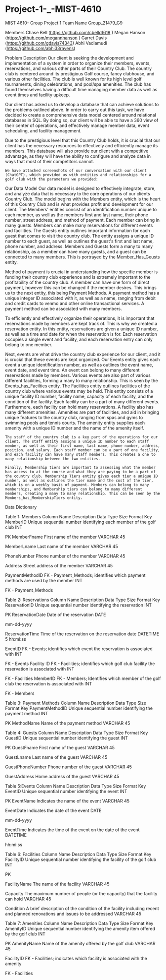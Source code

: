 # Project-1-_-MIST-4610
MIST 4610- Group Project 1 
Team Name 
Group_21479_G9

 
Members
Chase Bell (https://github.com/cbello1618 )
Megan Hanson (https://github.com/megannhanson )
Garret Davis (https://github.com/gdavis74343)
Abhi Vadlamudi (https://github.com/abhi33ravens)


Problem Description 
Our client is seeking the development and implementation of a system in order to organize their members, events, reservations, and various other parts of their Country Club. The country club is centered around its prestigious Golf course, fancy clubhouse, and various other facilities. The club is well known for its high level golf tournaments, dining celebrations, and pool/spa amenities. The club has found themselves having a difficult time managing member data as well as event times and facility upkeep. 

Our client has asked us to develop a database that can achieve solutions to the problems outlined above. In order to carry out this task, we have decided to create a comprehensive data model centered around relational databases in SQL. By doing so, our client will be able to have a 360 view of their center of operations, and effectively manage member data, event scheduling, and facility management. 

Due to the prestigious level that this Country Club holds, it is crucial that our client has the necessary resources to effectively and efficiently manage its members. This database will also provide our client with a competitive advantage, as they will have the ability to configure and analyze data in ways that most of their competitors cannot. 

	We have attached screenshots of our conversation with our client (ChatGPT), which provided us with entities and relationships for a golf club with the parameters we provided:

























Our Data Model 
Our data model is designed to effectively integrate, store, and analyze data that is necessary to the core operations of our clients Country Club. The model begins with the Members entity, which is the heart of this Country Club and is what provides profit and development for our client. 
The Members' entities consist of an identification number unique to each member, as well as the members first and last name, their phone number, street address, and method of payment. Each member can bring in many guests. Members can make many reservations for different events and facilities. The Guests entity outlines important information for each guest that comes to visit the country club. The entity assigns a unique ID number to each guest, as well as outlines the guest's first and last name, phone number, and address. Members and Guests form a many to many relationship, as a member can have many guests, and a guest can be connected to many members. This is portrayed by the Member_Has_Geusts entity. 

 Method of payment is crucial in understanding how the specific member is funding their country club experience and is extremely important to the profitability of the country club. A member can have one form of direct payment, however this can be changed if the member desires. This brings us to the next entity, this being Payment Methods. A payment method has a unique integer ID associated with it, as well as a name, ranging from debit and credit cards to venmo and other online transactional services. A payment method can be associated with many members. 

To efficiently and effectively organize their operations, it is important that reservations made by members are kept track of. This is why we created a reservation entity. In this entity, reservations are given a unique ID number, as well as a time and date for when the reservation is for. Each reservation occupies a single event and facility, and each reservation entry can only belong to one member. 

Next, events are what drive the country club experience for our client, and it is crucial that these events are kept organized. Our Events entity gives each event a unique identification number, as well as outlines the event name, event date, and event time. An event can belong to many different reservations made by members. Various events are also part of various different facilities, forming a many to many relationship. This is seen by the Events_has_Facilties entity.  The Facilities entity outlines facilities of the country club where various events may be held. This entity consists of a unique facility ID number, facility name, capacity of each facility, and the condition of the facility. Each facility can be a part of many different events. Furthermore, each facility can hold many reservations. A facility also has many different amenities. Amenities are part of facilities, and aid in bringing unique features to the country club, ranging from spas and gyms to swimming pools and tennis courts. The amenity entity supplies each amenity with a unique ID number and the name of the amenity itself. 

	The staff of the country club is a key part of the operations for our client. The staff entity assigns a unique ID number to each staff member, as well as their first name, last name, phone number, address, position, and salary. Each staff member can be a part of one facility, and each facility can have many staff members. This creates a one to many relationship between the two entities. 

	Finally, Membership tiers are important to assessing what the member has access to at the course and what they are paying to be a part of the country club. Membership Tiers entity gives each tier a unique ID number, as well as outlines the tier name and the cost of the tier, which is on a weekly basis of payment. Members can belong to many memberships, and Membership tiers can belong to many different members, creating a many to many relationship. This can be seen by the Members_has_MembershipTiers entity. 





































Data Dictionary 

Table 1: Members 
Column Name
Description
Data Type
Size
Format
Key
MemberID
Unique sequential number identifying each member of the golf club
INT




PK
MemberFname
First name of the member
VARCHAR
45





MemberLname
Last name of the member
VARCHAR
45




PhoneNumber
Phone number of the member
VARCHAR
45




Address
Street address of the member
VARCHAR
45




PaymentMethodID
FK - Payment_Methods; identifies which payment methods are used by the member
INT




FK - Payment_Methods







Table 2: Reservations 
Column Name
Description
Data Type
Size
Format
Key
ReservationID
Unique sequential number identifying the reservation
INT




PK
ReservationDate
Date of the reservation
DATE


mm-dd-yyyy


ReservationTime
Time of the reservation on the reservation date
DATETIME
5
hh:mi:ss


EventID
FK - Events; identifies which event the reservation is associated with
INT




FK - Events
Facility ID
FK - Facilities; identifies which golf club facility the reservation is associated with
INT




FK - Facilities
MemberID
FK - Members; Identifies which member of the golf club the reservation is associated with 
INT




FK - Members


Table 3: Payment Methods
Column Name
Description
Data Type
Size
Format
Key
PaymentMethodID
Unique sequential number identifying the payment method
INT




PK
MethodName
Name of the payment method 
VARCHAR
45







Table 4: Guests
Column Name
Description
Data Type
Size
Format
Key
GuestID
Unique sequential number identifying the guest
INT




PK
GuestFname
First name of the guest
VARCHAR
45




GuestLname
Last name of the guest
VARCHAR
45




GuestPhoneNumber
Phone number of the guest
VARCHAR
45




GuestAddress
Home address of the guest
VARCHAR
45












Table 5:Events
Column Name
Description
Data Type
Size
Format
Key
EventID
Unique sequential number identifying the event
INT




PK
EventName
Indicates the name of the event
VARCHAR
45




EventDate
Indicates the date of the event 
DATE


mm-dd-yyyy


EventTime
Indicates the time of the event on the date of the event
DATETIME


hh:mi:ss





Table 6: Facilities
Column Name
Description
Data Type
Size
Format
Key
FacilityID
Unique sequential number identifying the facility of the golf club
INT




PK






FacilityName
The name of the facility
VARCHAR
45




Capacity
The maximum number of people (or the capacity) that the facility can hold 
VARCHAR
45




Condition
A brief description of the condition of the facility including recent and planned renovations and issues to be addressed
VARCHAR
45







Table 7: Amenities 
Column Name
Description
Data Type
Size
Format
Key
AmenityID
Unique sequential number identifying the amenity item offered by the golf club
INT




PK
AmenityName
Name of the amenity offered by the golf club
VARCHAR
45




FacilityID
FK - Facilities; indicates which facility is associated with the amenity 






FK - Facilities

